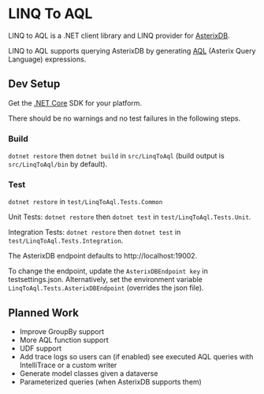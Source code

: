 LINQ To AQL
===========

LINQ to AQL is a .NET client library and LINQ provider for [AsterixDB](http://asterixdb.apache.org/).

LINQ to AQL supports querying AsterixDB by generating [AQL](http://asterixdb.apache.org/docs/0.8.8-incubating/aql/manual.html) (Asterix Query Language) expressions.

Dev Setup
---------
Get the [.NET Core](https://www.microsoft.com/net/core) SDK for your platform.

There should be no warnings and no test failures in the following steps.

### Build

`dotnet restore` then `dotnet build` in `src/LinqToAql` (build output is `src/LinqToAql/bin` by default).

### Test

`dotnet restore` in `test/LinqToAql.Tests.Common`

Unit Tests: `dotnet restore` then `dotnet test` in `test/LinqToAql.Tests.Unit`.

Integration Tests: `dotnet restore` then `dotnet test` in `test/LinqToAql.Tests.Integration`.

The AsterixDB endpoint defaults to http://localhost:19002.

To change the endpoint, update the `AsterixDBEndpoint key` in testsettings.json. Alternatively, set the environment variable `LinqToAql.Tests.AsterixDBEndpoint` (overrides the json file).

Planned Work
------------

* Improve GroupBy support
* More AQL function support
* UDF support
* Add trace logs so users can (if enabled) see executed AQL queries with IntelliTrace or a custom writer
* Generate model classes given a dataverse
* Parameterized queries (when AsterixDB supports them)
